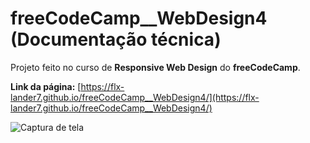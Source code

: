 # freeCodeCamp__WebDesign4 (Documentação técnica)

Projeto feito no curso de __Responsive Web Design__ do __freeCodeCamp__.

__Link da página:__ [https://flx-lander7.github.io/freeCodeCamp__WebDesign4/](https://flx-lander7.github.io/freeCodeCamp__WebDesign4/)


![Captura de tela](https://raw.githubusercontent.com/flx-lander7/freeCodeCamp__WebDesign4/main/CapturaDeTela__freeCodeCamp-web4Novo.png)


